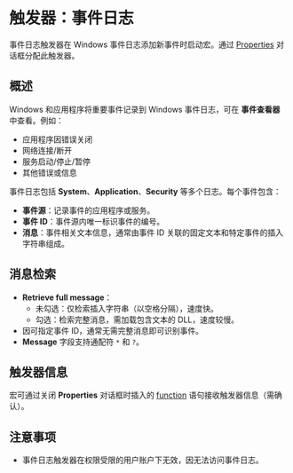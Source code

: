 # 触发器：事件日志

事件日志触发器在 Windows 事件日志添加新事件时启动宏。通过 [Properties](IDH_PROPERTIES.md) 对话框分配此触发器。

## 概述

Windows 和应用程序将重要事件记录到 Windows 事件日志，可在 **事件查看器** 中查看。例如：
- 应用程序因错误关闭
- 网络连接/断开
- 服务启动/停止/暂停
- 其他错误或信息

事件日志包括 **System**、**Application**、**Security** 等多个日志。每个事件包含：
- **事件源**：记录事件的应用程序或服务。
- **事件 ID**：事件源内唯一标识事件的编号。
- **消息**：事件相关文本信息，通常由事件 ID 关联的固定文本和特定事件的插入字符串组成。

## 消息检索

- **Retrieve full message**：
  - 未勾选：仅检索插入字符串（以空格分隔），速度快。
  - 勾选：检索完整消息，需加载包含文本的 DLL，速度较慢。
- 因可指定事件 ID，通常无需完整消息即可识别事件。
- **Message** 字段支持通配符 `*` 和 `?`。

## 触发器信息

宏可通过关闭 **Properties** 对话框时插入的 [function](IDP_FUNCTION.md) 语句接收触发器信息（需确认）。

## 注意事项

- 事件日志触发器在权限受限的用户账户下无效，因无法访问事件日志。